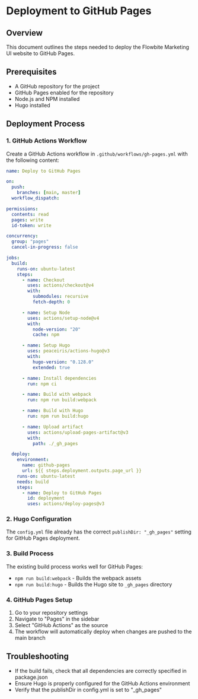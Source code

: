 # Deployment to GitHub Pages

## Overview

This document outlines the steps needed to deploy the Flowbite Marketing UI website to GitHub Pages.

## Prerequisites

- A GitHub repository for the project
- GitHub Pages enabled for the repository
- Node.js and NPM installed
- Hugo installed

## Deployment Process

### 1. GitHub Actions Workflow

Create a GitHub Actions workflow in `.github/workflows/gh-pages.yml` with the following content:

```yaml
name: Deploy to GitHub Pages

on:
  push:
    branches: [main, master]
  workflow_dispatch:

permissions:
  contents: read
  pages: write
  id-token: write

concurrency:
  group: "pages"
  cancel-in-progress: false

jobs:
  build:
    runs-on: ubuntu-latest
    steps:
      - name: Checkout
        uses: actions/checkout@v4
        with:
          submodules: recursive
          fetch-depth: 0

      - name: Setup Node
        uses: actions/setup-node@v4
        with:
          node-version: "20"
          cache: npm

      - name: Setup Hugo
        uses: peaceiris/actions-hugo@v3
        with:
          hugo-version: "0.128.0"
          extended: true

      - name: Install dependencies
        run: npm ci

      - name: Build with webpack
        run: npm run build:webpack

      - name: Build with Hugo
        run: npm run build:hugo

      - name: Upload artifact
        uses: actions/upload-pages-artifact@v3
        with:
          path: ./_gh_pages

  deploy:
    environment:
      name: github-pages
      url: ${{ steps.deployment.outputs.page_url }}
    runs-on: ubuntu-latest
    needs: build
    steps:
      - name: Deploy to GitHub Pages
        id: deployment
        uses: actions/deploy-pages@v3
```

### 2. Hugo Configuration

The `config.yml` file already has the correct `publishDir: "_gh_pages"` setting for GitHub Pages deployment.

### 3. Build Process

The existing build process works well for GitHub Pages:

- `npm run build:webpack` - Builds the webpack assets
- `npm run build:hugo` - Builds the Hugo site to `_gh_pages` directory

### 4. GitHub Pages Setup

1. Go to your repository settings
2. Navigate to "Pages" in the sidebar
3. Select "GitHub Actions" as the source
4. The workflow will automatically deploy when changes are pushed to the main branch

## Troubleshooting

- If the build fails, check that all dependencies are correctly specified in package.json
- Ensure Hugo is properly configured for the GitHub Actions environment
- Verify that the publishDir in config.yml is set to "\_gh_pages"
